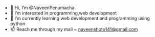 - 👋 Hi, I’m @NaveenPenumacha
- 👀 I’m interested in programming,web development
- 🌱 I’m currently learning web development and programming using python
- 📫 Reach me through my mail ~ naveenshoto141@gmail.com

<!---
NaveenPenumacha/NaveenPenumacha is a ✨ special ✨ repository because its `README.md` (this file) appears on your GitHub profile.
You can click the Preview link to take a look at your changes.
--->
